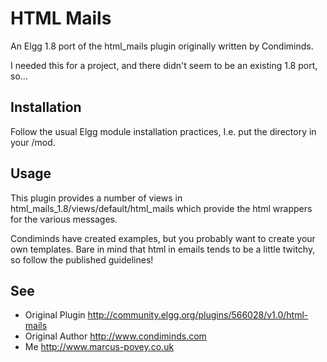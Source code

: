 HTML Mails
==========

An Elgg 1.8 port of the html_mails plugin originally written by Condiminds.

I needed this for a project, and there didn't seem to be an existing 1.8 port, so...

Installation
------------

Follow the usual Elgg module installation practices, I.e. put the directory in your /mod.

Usage
-----

This plugin provides a number of views in html_mails_1.8/views/default/html_mails which provide the html wrappers for the various messages.

Condiminds have created examples, but you probably want to create your own templates. Bare in mind that html in emails tends to be a little twitchy, so follow the published guidelines!

See
---

 * Original Plugin <http://community.elgg.org/plugins/566028/v1.0/html-mails>
 * Original Author <http://www.condiminds.com>
 * Me <http://www.marcus-povey.co.uk>

